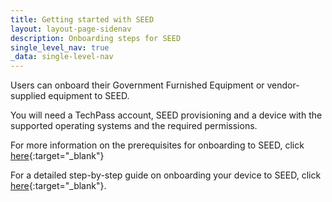 ```yaml
---
title: Getting started with SEED
layout: layout-page-sidenav
description: Onboarding steps for SEED
single_level_nav: true
_data: single-level-nav
---
```


Users can onboard their Government Furnished Equipment or vendor-supplied equipment to SEED. 

You will need a TechPass account, SEED provisioning and a device with the supported operating systems and the required permissions.

For more information on the prerequisites for onboarding to SEED, click [here](https://docs.developer.tech.gov.sg/docs/security-suite-for-engineering-endpoint-devices/prerequisites-for-onboarding){:target="_blank"} 

For a detailed step-by-step guide on onboarding your device to SEED, click [here](https://docs.developer.tech.gov.sg/docs/security-suite-for-engineering-endpoint-devices/onboard-device/onboard-device-to-seed){:target="_blank"}.

